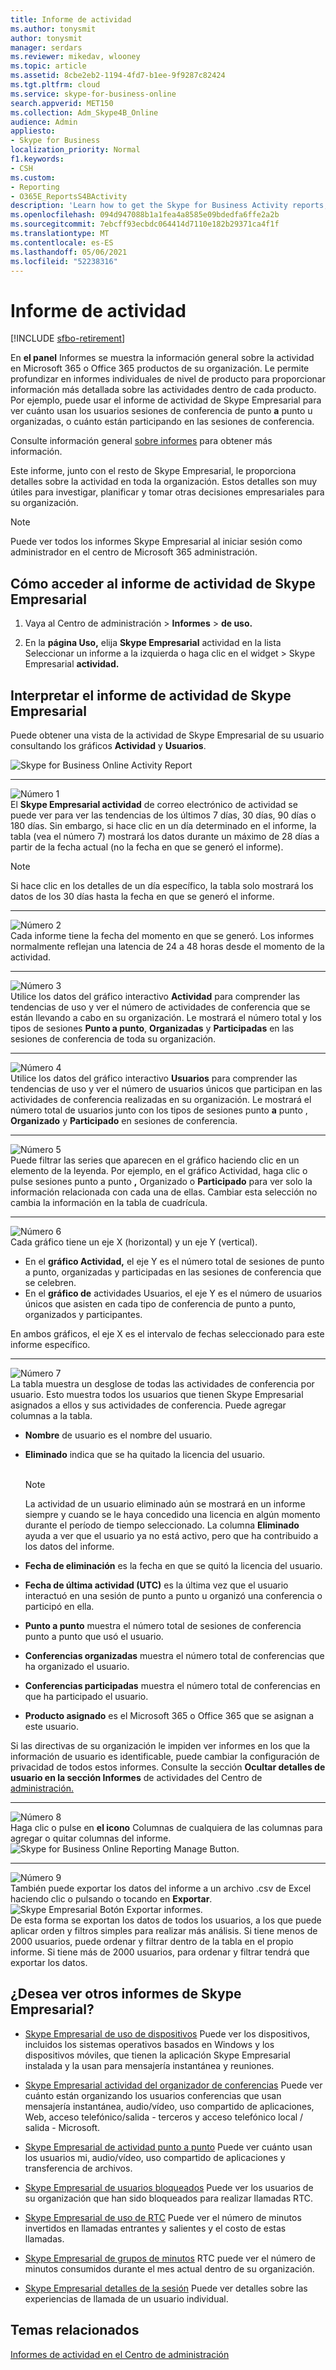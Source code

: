 ```yaml
---
title: Informe de actividad
ms.author: tonysmit
author: tonysmit
manager: serdars
ms.reviewer: mikedav, wlooney
ms.topic: article
ms.assetid: 8cbe2eb2-1194-4fd7-b1ee-9f9287c82424
ms.tgt.pltfrm: cloud
ms.service: skype-for-business-online
search.appverid: MET150
ms.collection: Adm_Skype4B_Online
audience: Admin
appliesto:
- Skype for Business
localization_priority: Normal
f1.keywords:
- CSH
ms.custom:
- Reporting
- O365E_ReportsS4BActivity
description: 'Learn how to get the Skype for Business Activity reports, what it contains, and how to interpret the data. '
ms.openlocfilehash: 094d947088b1a1fea4a8585e09bdedfa6ffe2a2b
ms.sourcegitcommit: 7ebcff93ecbdc064414d7110e182b29371ca4f1f
ms.translationtype: MT
ms.contentlocale: es-ES
ms.lasthandoff: 05/06/2021
ms.locfileid: "52238316"
---
```

# <a name="activity-report"></a>Informe de actividad

[!INCLUDE [sfbo-retirement](../../Hub/includes/sfbo-retirement.md)]

En **el panel** Informes se muestra la información general sobre la actividad en Microsoft 365 o Office 365 productos de su organización. Le permite profundizar en informes individuales de nivel de producto para proporcionar información más detallada sobre las actividades dentro de cada producto. Por ejemplo, puede usar el informe de actividad de Skype Empresarial para ver cuánto usan los usuarios sesiones de conferencia de punto **a** punto u organizadas, o cuánto están participando en las sesiones de conferencia. 

Consulte información general [sobre informes](https://support.office.com/article/0d6dfb17-8582-4172-a9a9-aed798150263) para obtener más información.
  
Este informe, junto con el resto de Skype Empresarial, le proporciona detalles sobre la actividad en toda la organización. Estos detalles son muy útiles para investigar, planificar y tomar otras decisiones empresariales para su organización.
  
> [!NOTE]
> Puede ver todos los informes Skype Empresarial al iniciar sesión como administrador en el centro de Microsoft 365 administración. 
  
## <a name="how-to-get-to-the-skype-for-business-activity-report"></a>Cómo acceder al informe de actividad de Skype Empresarial

1. Vaya al Centro de administración > **Informes**  >  **de uso.**
    
2. En la **página Uso,** elija **Skype Empresarial** actividad en la lista Seleccionar un informe a la izquierda o haga clic en el widget  >   Skype Empresarial **actividad.** 

  
## <a name="interpret-the-skype-for-business-activity-report"></a>Interpretar el informe de actividad de Skype Empresarial

Puede obtener una vista de la actividad de Skype Empresarial de su usuario consultando los gráficos **Actividad** y **Usuarios**.
  
![Skype for Business Online Activity Report](../images/670c8bc6-d29c-4033-87fc-a20d324c9aae.png)
  
***
![Número 1](../images/sfbcallout1.png)<br/>
El **Skype Empresarial actividad** de correo electrónico de actividad se puede ver para ver las tendencias de los últimos 7 días, 30 días, 90 días o 180 días. Sin embargo, si hace clic en un día determinado en el informe, la tabla (vea el número 7) mostrará los datos durante un máximo de 28 días a partir de la fecha actual (no la fecha en que se generó el informe).

> [!NOTE]
> Si hace clic en los detalles de un día específico, la tabla solo mostrará los datos de los 30 días hasta la fecha en que se generó el informe.

***
![Número 2](../images/sfbcallout2.png)<br/>
Cada informe tiene la fecha del momento en que se generó. Los informes normalmente reflejan una latencia de 24 a 48 horas desde el momento de la actividad. 
***
![Número 3](../images/sfbcallout3.png)<br/>Utilice los datos del gráfico interactivo **Actividad** para comprender las tendencias de uso y ver el número de actividades de conferencia que se están llevando a cabo en su organización. Le mostrará el número total y los tipos de sesiones **Punto a punto**, **Organizadas** y **Participadas** en las sesiones de conferencia de toda su organización.  
***
![Número 4](../images/sfbcallout4.png)<br/>
Utilice los datos del gráfico interactivo **Usuarios** para comprender las tendencias de uso y ver el número de usuarios únicos que participan en las actividades de conferencia realizadas en su organización. Le mostrará el número total de usuarios junto con los tipos de sesiones punto **a** punto , **Organizado** y **Participado** en sesiones de conferencia.
***
![Número 5](../images/sfbcallout5.png)<br/>
Puede filtrar las series que aparecen en el gráfico haciendo clic en un elemento de la leyenda. Por ejemplo,  en el gráfico Actividad, haga clic o pulse sesiones punto a punto **,** Organizado o **Participado** para ver solo la información relacionada con cada una de ellas. Cambiar esta selección no cambia la información en la tabla de cuadrícula. 
***
![Número 6](../images/sfbcallout6.png)<br/>
Cada gráfico tiene un eje X (horizontal) y un eje Y (vertical).
*    En el **gráfico Actividad,** el eje Y es el número total de sesiones de punto a punto, organizadas y participadas en las sesiones de conferencia que se celebren.
*    En el **gráfico de** actividades Usuarios, el eje Y es el número de usuarios únicos que asisten en cada tipo de conferencia de punto a punto, organizados y participantes.

En ambos gráficos, el eje X es el intervalo de fechas seleccionado para este informe específico. 
***
![Número 7](../images/sfbcallout7.png)<br/>
La tabla muestra un desglose de todas las actividades de conferencia por usuario. Esto muestra todos los usuarios que tienen Skype Empresarial asignados a ellos y sus actividades de conferencia. Puede agregar columnas a la tabla.
* **Nombre** de usuario es el nombre del usuario.
* **Eliminado** indica que se ha quitado la licencia del usuario.<br/><br/>
  > [!NOTE]
  > La actividad de un usuario eliminado aún se mostrará en un informe siempre y cuando se le haya concedido una licencia en algún momento durante el período de tiempo seleccionado. La columna **Eliminado** ayuda a ver que el usuario ya no está activo, pero que ha contribuido a los datos del informe.
     
* **Fecha de eliminación** es la fecha en que se quitó la licencia del usuario.
* **Fecha de última actividad (UTC)** es la última vez que el usuario interactuó en una sesión de punto a punto u organizó una conferencia o participó en ella.
* **Punto a punto** muestra el número total de sesiones de conferencia punto a punto que usó el usuario.
* **Conferencias organizadas** muestra el número total de conferencias que ha organizado el usuario.
* **Conferencias participadas** muestra el número total de conferencias en que ha participado el usuario.
* **Producto asignado** es el Microsoft 365 o Office 365 que se asignan a este usuario.<br/>

Si las directivas de su organización le impiden ver informes en los que la información de usuario es identificable, puede cambiar la configuración de privacidad de todos estos informes. Consulte la sección **Ocultar detalles de usuario en la sección Informes** de actividades del Centro de [administración.](https://support.office.com/article/0d6dfb17-8582-4172-a9a9-aed798150263)
***
![Número 8](../images/sfbcallout8.png)<br/>
Haga clic o pulse en **el icono** Columnas de cualquiera de las columnas para agregar o quitar columnas del informe.           <br/> ![Skype for Business Online Reporting Manage Button.](../images/4c8f5387-cebb-4d6c-b7d3-05c954a2c234.png)
***
![Número 9](../images/sfbcallout9.png)<br/>
También puede exportar los datos del informe a un archivo .csv de Excel haciendo clic o pulsando o tocando en **Exportar**.           <br/> ![Skype Empresarial Botón Exportar informes.](../images/de7e2ab7-d70c-422f-a0ec-178b10f7dd51.png)<br/> De esta forma se exportan los datos de todos los usuarios, a los que puede aplicar orden y filtros simples para realizar más análisis. Si tiene menos de 2000 usuarios, puede ordenar y filtrar dentro de la tabla en el propio informe. Si tiene más de 2000 usuarios, para ordenar y filtrar tendrá que exportar los datos. 
   
## <a name="want-to-see-other-skype-for-business-reports"></a>¿Desea ver otros informes de Skype Empresarial?

- [Skype Empresarial de uso de dispositivos](device-usage-report.md) Puede ver los dispositivos, incluidos los sistemas operativos basados en Windows y los dispositivos móviles, que tienen la aplicación Skype Empresarial instalada y la usan para mensajería instantánea y reuniones.
    
- [Skype Empresarial actividad del organizador de conferencias](conference-organizer-activity-report.md) Puede ver cuánto están organizando los usuarios conferencias que usan mensajería instantánea, audio/vídeo, uso compartido de aplicaciones, Web, acceso telefónico/salida - terceros y acceso telefónico local / salida - Microsoft.
    
- [Skype Empresarial de actividad punto a punto](peer-to-peer-activity-report.md) Puede ver cuánto usan los usuarios mi, audio/vídeo, uso compartido de aplicaciones y transferencia de archivos.
    
- [Skype Empresarial de usuarios bloqueados](users-blocked-report.md) Puede ver los usuarios de su organización que han sido bloqueados para realizar llamadas RTC.
    
- [Skype Empresarial de uso de RTC](pstn-usage-report.md) Puede ver el número de minutos invertidos en llamadas entrantes y salientes y el costo de estas llamadas.

- [Skype Empresarial de grupos de minutos](pstn-minute-pools-report.md) RTC puede ver el número de minutos consumidos durante el mes actual dentro de su organización.

- [Skype Empresarial detalles de la sesión](session-details-report.md) Puede ver detalles sobre las experiencias de llamada de un usuario individual.

    
## <a name="related-topics"></a>Temas relacionados
[Informes de actividad en el Centro de administración](https://support.office.com/article/0d6dfb17-8582-4172-a9a9-aed798150263)

  
 
